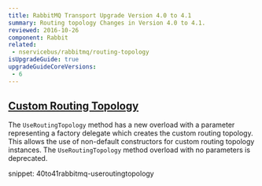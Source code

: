 ```yaml
---
title: RabbitMQ Transport Upgrade Version 4.0 to 4.1
summary: Routing topology Changes in Version 4.0 to 4.1.
reviewed: 2016-10-26
component: Rabbit
related:
 - nservicebus/rabbitmq/routing-topology
isUpgradeGuide: true
upgradeGuideCoreVersions:
 - 6
---
```



## [Custom Routing Topology](/nservicebus/rabbitmq/routing-topology.md#custom-routing-topology)

The `UseRoutingTopology` method has a new overload with a parameter representing a factory delegate which creates the custom routing topology. This allows the use of non-default constructors for custom routing topology instances. The `UseRoutingTopology` method overload with no parameters is deprecated.

snippet: 40to41rabbitmq-useroutingtopology
